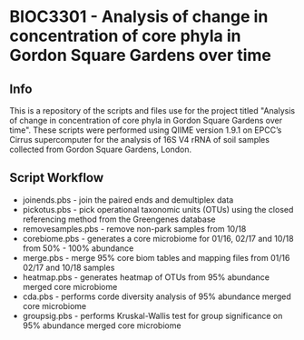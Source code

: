 # BIOC3301 - Analysis of change in concentration of core phyla in Gordon Square Gardens over time

## Info
This is a repository of the scripts and files use for the project titled "Analysis of change in concentration of core phyla in Gordon Square Gardens over time". These scripts were performed using QIIME version 1.9.1 on EPCC’s Cirrus supercomputer for the analysis of 16S V4 rRNA of soil samples collected from Gordon Square Gardens, London.

## Script Workflow
* joinends.pbs - join the paired ends and demultiplex data
* pickotus.pbs - pick operational taxonomic units (OTUs) using the closed referencing method from the Greengenes database
* removesamples.pbs - remove non-park samples from 10/18
* corebiome.pbs - generates a core microbiome for 01/16, 02/17 and 10/18 from 50% - 100% abundance
* merge.pbs - merge 95% core biom tables and mapping files from 01/16 02/17 and 10/18 samples
* heatmap.pbs - generates heatmap of OTUs from 95% abundance merged core microbiome 
* cda.pbs - performs corde diversity analysis of 95% abundance merged core microbiome 
* groupsig.pbs - performs Kruskal-Wallis test for group significance on 95% abundance merged core microbiome 
